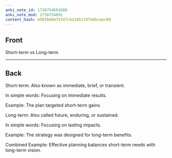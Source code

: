 ```yaml
---
anki_note_id: 1738754691680
anki_note_mod: 1738754691
content_hash: b58fb00d75747cb134517d7e8bceec09
---
```


## Front

Short-term vs Long-term

<hr/>

## Back

Short-term: Also known as immediate, brief, or transient.  
  
In simple words: Focusing on immediate results.  
  
Example: The plan targeted short-term gains.  
  
Long-term: Also called future, enduring, or sustained.  
  
In simple words: Focusing on lasting impacts.  
  
Example: The strategy was designed for long-term benefits.  
  
Combined Example: Effective planning balances short-term needs with long-term vision.